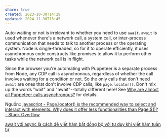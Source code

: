 ```yaml
---
share: true
created: 2023-10-30T14:29
updated: 2024-11-30T13:45
---
```

Auto-waiting or not is irrelevant to whether you need to use `await`. `await` is used whenever there's a network call, a system call, or inter-process communication that needs to talk to another process or the operating system. Node is single-threaded, so for it to operate efficiently, it uses asynchronous code constructs like promises to allow it to perform other tasks while the network call is in flight.

Since the browser you're automating with Puppeteer is a separate process from Node, any CDP call is asynchronous, regardless of whether the call involves waiting for a condition or not. So the only calls that don't need `await` are ones that don't involve CDP calls, like `page.locator()`. Don't mix up the words "wait" and "await"--totally different here! See [Why are almost all Puppeteer calls asynchronous?](https://stackoverflow.com/questions/71368256/why-are-almost-all-puppeteer-calls-asynchronous) for details.

Nguồn:: [javascript - Page.locator() is the recommended way to select and interact with elements. Why does it offer less functionalities than Page.$()? - Stack Overflow](https://stackoverflow.com/a/79210080/3416774)

[await với async là cách để viết hàm bất đồng bộ với tư duy khi viết hàm tuần tự](../../../%E2%9C%8D%EF%B8%8FL%E1%BA%ADp%20tr%C3%ACnh/Ng%C3%B4n%20ng%E1%BB%AF/Ng%C3%B4n%20ng%E1%BB%AF%20l%E1%BA%ADp%20tr%C3%ACnh/Ng%C3%B4n%20ng%E1%BB%AF%20ki%E1%BB%83u%20%C4%91%E1%BB%99ng/JavaScript/C%C3%BA%20ph%C3%A1p/B%E1%BA%A5t%20%C4%91%E1%BB%93ng%20b%E1%BB%99/await/await%20v%E1%BB%9Bi%20async%20l%C3%A0%20c%C3%A1ch%20%C4%91%E1%BB%83%20vi%E1%BA%BFt%20h%C3%A0m%20b%E1%BA%A5t%20%C4%91%E1%BB%93ng%20b%E1%BB%99%20v%E1%BB%9Bi%20t%C6%B0%20duy%20khi%20vi%E1%BA%BFt%20h%C3%A0m%20tu%E1%BA%A7n%20t%E1%BB%B1.md)